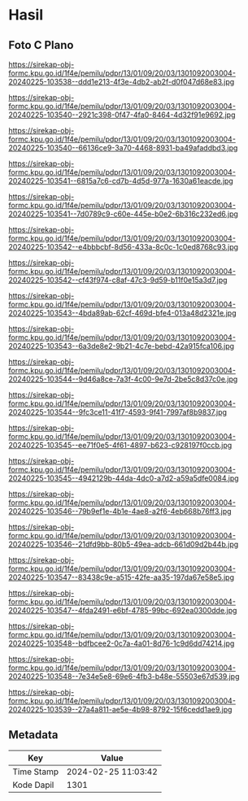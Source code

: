 # Hasil

## Foto C Plano

https://sirekap-obj-formc.kpu.go.id/1f4e/pemilu/pdpr/13/01/09/20/03/1301092003004-20240225-103538--ddd1e213-4f3e-4db2-ab2f-d0f047d68e83.jpg

https://sirekap-obj-formc.kpu.go.id/1f4e/pemilu/pdpr/13/01/09/20/03/1301092003004-20240225-103540--2921c398-0f47-4fa0-8464-4d32f91e9692.jpg

https://sirekap-obj-formc.kpu.go.id/1f4e/pemilu/pdpr/13/01/09/20/03/1301092003004-20240225-103540--66136ce9-3a70-4468-8931-ba49afaddbd3.jpg

https://sirekap-obj-formc.kpu.go.id/1f4e/pemilu/pdpr/13/01/09/20/03/1301092003004-20240225-103541--6815a7c6-cd7b-4d5d-977a-1630a61eacde.jpg

https://sirekap-obj-formc.kpu.go.id/1f4e/pemilu/pdpr/13/01/09/20/03/1301092003004-20240225-103541--7d0789c9-c60e-445e-b0e2-6b316c232ed6.jpg

https://sirekap-obj-formc.kpu.go.id/1f4e/pemilu/pdpr/13/01/09/20/03/1301092003004-20240225-103542--e4bbbcbf-8d56-433a-8c0c-1c0ed8768c93.jpg

https://sirekap-obj-formc.kpu.go.id/1f4e/pemilu/pdpr/13/01/09/20/03/1301092003004-20240225-103542--cf43f974-c8af-47c3-9d59-b11f0e15a3d7.jpg

https://sirekap-obj-formc.kpu.go.id/1f4e/pemilu/pdpr/13/01/09/20/03/1301092003004-20240225-103543--4bda89ab-62cf-469d-bfe4-013a48d2321e.jpg

https://sirekap-obj-formc.kpu.go.id/1f4e/pemilu/pdpr/13/01/09/20/03/1301092003004-20240225-103543--6a3de8e2-9b21-4c7e-bebd-42a915fca106.jpg

https://sirekap-obj-formc.kpu.go.id/1f4e/pemilu/pdpr/13/01/09/20/03/1301092003004-20240225-103544--9d46a8ce-7a3f-4c00-9e7d-2be5c8d37c0e.jpg

https://sirekap-obj-formc.kpu.go.id/1f4e/pemilu/pdpr/13/01/09/20/03/1301092003004-20240225-103544--9fc3ce11-41f7-4593-9f41-7997af8b9837.jpg

https://sirekap-obj-formc.kpu.go.id/1f4e/pemilu/pdpr/13/01/09/20/03/1301092003004-20240225-103545--ee71f0e5-4f61-4897-b623-c928197f0ccb.jpg

https://sirekap-obj-formc.kpu.go.id/1f4e/pemilu/pdpr/13/01/09/20/03/1301092003004-20240225-103545--4942129b-44da-4dc0-a7d2-a59a5dfe0084.jpg

https://sirekap-obj-formc.kpu.go.id/1f4e/pemilu/pdpr/13/01/09/20/03/1301092003004-20240225-103546--79b9ef1e-4b1e-4ae8-a2f6-4eb668b76ff3.jpg

https://sirekap-obj-formc.kpu.go.id/1f4e/pemilu/pdpr/13/01/09/20/03/1301092003004-20240225-103546--21dfd9bb-80b5-49ea-adcb-661d09d2b44b.jpg

https://sirekap-obj-formc.kpu.go.id/1f4e/pemilu/pdpr/13/01/09/20/03/1301092003004-20240225-103547--83438c9e-a515-42fe-aa35-197da67e58e5.jpg

https://sirekap-obj-formc.kpu.go.id/1f4e/pemilu/pdpr/13/01/09/20/03/1301092003004-20240225-103547--4fda2491-e6bf-4785-99bc-692ea0300dde.jpg

https://sirekap-obj-formc.kpu.go.id/1f4e/pemilu/pdpr/13/01/09/20/03/1301092003004-20240225-103548--bdfbcee2-0c7a-4a01-8d76-1c9d6dd74214.jpg

https://sirekap-obj-formc.kpu.go.id/1f4e/pemilu/pdpr/13/01/09/20/03/1301092003004-20240225-103548--7e34e5e8-69e6-4fb3-b48e-55503e67d539.jpg

https://sirekap-obj-formc.kpu.go.id/1f4e/pemilu/pdpr/13/01/09/20/03/1301092003004-20240225-103539--27a4a811-ae5e-4b98-8792-15f6cedd1ae9.jpg


## Metadata

| Key        | Value               |
| ---------- | ------------------- |
| Time Stamp | 2024-02-25 11:03:42 |
| Kode Dapil | 1301                |



